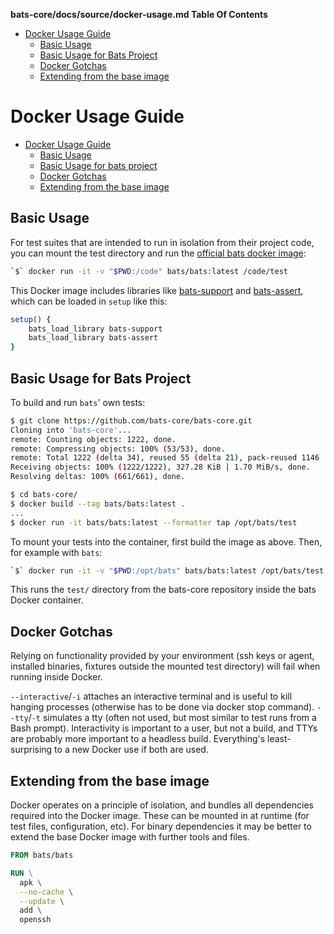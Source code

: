 <!-- START doctoc generated TOC please keep comment here to allow auto update -->
<!-- DON'T EDIT THIS SECTION, INSTEAD RE-RUN doctoc TO UPDATE -->
**bats-core/docs/source/docker-usage.md Table Of Contents**

- [Docker Usage Guide](#docker-usage-guide)
  - [Basic Usage](#basic-usage)
  - [Basic Usage for Bats Project](#basic-usage-for-bats-project)
  - [Docker Gotchas](#docker-gotchas)
  - [Extending from the base image](#extending-from-the-base-image)

<!-- END doctoc generated TOC please keep comment here to allow auto update -->

# Docker Usage Guide

- [Docker Usage Guide](#docker-usage-guide)
  - [Basic Usage](#basic-usage)
  - [Basic Usage for bats project](#basic-usage-for-bats-project)
  - [Docker Gotchas](#docker-gotchas)
  - [Extending from the base image](#extending-from-the-base-image)

## Basic Usage

For test suites that are intended to run in isolation from their project code, you can mount the test directory and run the [official bats docker image](https://hub.docker.com/r/bats/bats):

```bash
`$` docker run -it -v "$PWD:/code" bats/bats:latest /code/test
```

This Docker image includes libraries like [bats-support](https://github.com/bats-core/bats-support) and [bats-assert](https://github.com/bats-core/bats-assert), which can be loaded in `setup` like this:

```bash
setup() {
    bats_load_library bats-support
    bats_load_library bats-assert
}
```

## Basic Usage for Bats Project

To build and run `bats`' own tests:

```bash
$ git clone https://github.com/bats-core/bats-core.git
Cloning into 'bats-core'...
remote: Counting objects: 1222, done.
remote: Compressing objects: 100% (53/53), done.
remote: Total 1222 (delta 34), reused 55 (delta 21), pack-reused 1146
Receiving objects: 100% (1222/1222), 327.28 KiB | 1.70 MiB/s, done.
Resolving deltas: 100% (661/661), done.

$ cd bats-core/
$ docker build --tag bats/bats:latest .
...
$ docker run -it bats/bats:latest --formatter tap /opt/bats/test
```

To mount your tests into the container, first build the image as above. Then, for example with `bats`:

```bash
`$` docker run -it -v "$PWD:/opt/bats" bats/bats:latest /opt/bats/test
```

This runs the `test/` directory from the bats-core repository inside the bats Docker container.

## Docker Gotchas

Relying on functionality provided by your environment (ssh keys or agent, installed binaries, fixtures outside the mounted test directory) will fail when running inside Docker.

`--interactive`/`-i` attaches an interactive terminal and is useful to kill hanging processes (otherwise has to be done via docker stop command). `--tty`/`-t` simulates a tty (often not used, but most similar to test runs from a Bash prompt). Interactivity is important to a user, but not a build, and TTYs are probably more important to a headless build. Everything's least-surprising to a new Docker use if both are used.

## Extending from the base image

Docker operates on a principle of isolation, and bundles all dependencies required into the Docker image. These can be mounted in at runtime (for test files, configuration, etc). For binary dependencies it may be better to extend the base Docker image with further tools and files.

```dockerfile
FROM bats/bats

RUN \
  apk \
  --no-cache \
  --update \
  add \
  openssh

```
